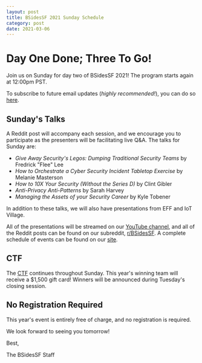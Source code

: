```yaml
---
layout: post
title: BSidesSF 2021 Sunday Schedule
category: post
date: 2021-03-06
---
```


# Day One Done; Three To Go!

Join us on Sunday for day two of BSidesSF 2021! The program starts again at 12:00pm PST.

To subscribe to future email updates (_highly recommended!_), you can do so [here](/subscribe.html).

## Sunday's Talks

A Reddit post will accompany each session, and we encourage you to participate as the presenters will be facilitating live Q&A. The talks for Sunday are:

* _Give Away Security's Legos: Dumping Traditional Security Teams_ by Fredrick "Flee" Lee
* _How to Orchestrate a Cyber Security Incident Tabletop Exercise_ by Melanie Masterson
* _How to 10X Your Security (Without the Series D)_ by Clint Gibler
* _Anti-Privacy Anti-Patterns_ by Sarah Harvey
* _Managing the Assets of your Security Career_ by Kyle Tobener

In addition to these talks, we will also have presentations from EFF and IoT Village.

All of the presentations will be streamed on our [YouTube channel](https://www.youtube.com/playlist?list=PLbZzXF2qC3RvWn6Nne_Jj8IkLXZP3tgE6), and all of the Reddit posts can be found on our subreddit, [r/BSidesSF](https://www.reddit.com/r/BSidesSF/). A complete schedule of events can be found on our [site](https://bsidessf.org/schedule).

## CTF

The [CTF](https://ctf.bsidessf.net) continues throughout Sunday. This year's winning team will receive a $1,500 gift card! Winners will be announced during Tuesday's closing session.

## No Registration Required

This year's event is entirely free of charge, and no registration is required. 

We look forward to seeing you tomorrow!


Best,

The BSidesSF Staff
